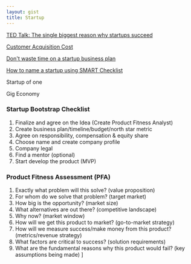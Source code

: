```yaml
---
layout: gist
title: Startup
---
```


[TED Talk: The single biggest reason why startups succeed](https://www.youtube.com/watch?v=bNpx7gpSqbY)

[Customer Acquisition Cost](https://neilpatel.com/blog/customer-acquisition-cost/)

[Don't waste time on  a startup business plan](https://www.forbes.com/sites/allbusiness/2018/09/17/dont-waste-time-on-a-startup-business-plan-do-these-5-things-instead/#7ae3cb6d37a6)

[How to name a startup using SMART Checklist](https://growth.org/blog/how-to-name-a-startup-the-s-m-a-r-t-checklist)

Startup of one

Gig Economy


### Startup Bootstrap Checklist

1. Finalize and agree on the Idea (Create Product Fitness Analyst) 
2. Create business plan/timeline/budget/north star metric 
3. Agree on responsibility, compensation & equity share 
4. Choose name and create company profile 
5. Company legal 
6. Find a mentor (optional) 
7. Start develop the product (MVP)


### Product Fitness Assessment (PFA) 

1. Exactly what problem will this solve? (value proposition)
2. For whom do we solve that problem? (target market)
3. How big is the opportunity? (market size)
4. What alternatives are out there? (competitive landscape)
6. Why now? (market window)
7. How will we get this product to market? (go-to-market strategy)
8. How will we measure success/make money from this product? (metrics/revenue strategy)
9. What factors are critical to success? (solution requirements)
10. What are the fundamental reasons why this product would fail? (key assumptions being made)
]
